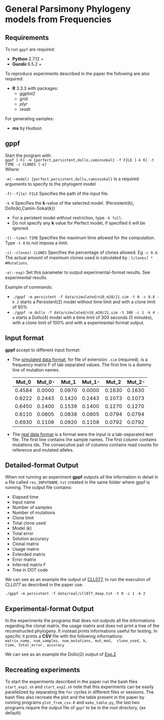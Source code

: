 General Parsimony Phylogeny models from Frequencies
===================================================

Requirements
-------------
To run `gppf` are required:
- **Python** 2.7.12 +
- **Gurobi** 6.5.2 +

To reproduce experiments described in the paper the following are also required:
- **R** 3.3.3 with packages:
	- *ggplot2*
	- *grid*
	- *plyr*
	- *readr*

For generating samples:
- **ms** by Hudson


gppf
-------
Start the program with:<br>
`gppf [-h] -m {perfect,persistent,dollo,caminsokal} -f FILE [-k K] -t
            TIME -c CLONES [-e]`<br>
Where: 

`-m(--model) {perfect,persistent,dollo,caminsokal}`
Is a required arguments to specify to the phylogent model


`-f(--file) FILE` Specifies the path of the input file.


`-k K` Specifies the **k**-value of the selected model. 
(Persistent(k), Dollo(k),Camin-Sokal(k))
- For a peristent model without restriction, type `-k full`. 
- Do not specify any **k** value for Perfect model, if specified it will be ignored.


`-t(--time) TIME` Specifies the maximum time allowed for the computation. 
Type `-t 0` to not impose a limit.

`-c(--clones) CLONES` Specifies the percentage of clones allowed. Eg `-c 0.8`.
The actual amount of maximum clones used is calculated by : `[clones] * #Mutations`.

`-e(--exp)` Set this parameter to output experimental-format results. See experimental results.

Example of commands:
- `./gppf -m persistent -f data/simulated/n10_m20/21.sim -t 0 -c 0.8 -k 2` 
starts a Persistent(2) model without time limit and with a clone limit of 80%
- `./gppf -m dollo -f data/simulated/n10_m20/21.sim -t 300 -c 1 -k 4 -e`
starts a Dollo(4) model with a time limit of 300 seconds (5 minutes), with a clone limit of 100%
and with a experimental-format output.

Input format
----------------
**gppf** accept to different input format:
- The [simulated data format](data/simulated/n10_m20/0.sim), for file of extension `.sim` (required), is a frequency matrix F of tab separated values. The first line is a dummy line of mutation names.

	| Mut_0	 |	Mut_0- | Mut_1  | Mut_1- |	Mut_2  | Mut_2- |
	|--------|---------|--------|--------|---------|--------|
	| 0.4584 |	0.0000 | 0.0970 | 0.0000 |	0.1630 | 0.1630 |
	| 0.6222 |	0.2443 | 0.1420	| 0.2443 |	0.1073 | 0.1073 |
	| 0.6450 |	0.1400 | 0.1539	| 0.1400 |	0.1270 | 0.1270 |
	| 0.6110 |	0.0805 | 0.0838	| 0.0805 |	0.0794 | 0.0794 |
	| 0.6930 |	0.1108 | 0.0920	| 0.1108 |	0.0792 | 0.0792 |

- The [real data format](data/real/CLL077_deep.txt) is a format were the input is a tab-separated text file. The first line contains the sample names. The first column contains mutations ids. The consecutive pair of columns contains read counts
for reference and mutated alleles.

Detailed-format Output
-----------------
When not running an experiment **gppf** outputs all the information in detail in a file called `res_INPUTNAME.txt` created in the
same folder where gppf is running. The output file contains:
- Elapsed time
- Input name
- Number of samples
- Number of mutations
- Clone limit
- Total clone used
- Model (k)
- Total error
- Solution accuracy
- Clonal matrix
- Usage matrix
- Extended matrix
- Error matrix
- Inferred matrix F
- Tree in DOT code

We can see as an example the output of [CLL077](experimental_results/real/res_cll077_deep.txt),
to run the execution of *CLL077* as described in the paper use:

`./gppf -m persistent -f data/real/cll077_deep.txt -t 0 -c 1 -k 2`


Experimental-format Output
------------------------------
In the experiments the programs that does not outputs all the
informations regarding the clonal matrix, the usage matrix and does not print
a tree of the reconstructed phylogeny.
It instead prints informations useful for testing. In specific it prints a 
**CSV** file with the following informations: <br>
`matrix_name, num_samples, num_mutations, mut_mod, 
clone_used, k, time, total_error, accuracy`

We can see as an example the Dollo(2) output of [Exp.2](experimental_results/simulated/exp2/dollo.csv)

Recreating experiments
-----------------------
To start the experiments described in the paper run the bash files `start_exp1.sh` and `start_exp2.sh`
note that this experiments can be easily parallelized by separating the `for` cycles in different files
or sessions. The bash files also recreate the plot and the table present in the paper by running programs
`plot_from_csv.R` and `make_table.py`, the last two programs require the output file of `gppf` to be in 
the root directory, (as default)



